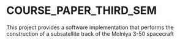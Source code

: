 # COURSE_PAPER_THIRD_SEM
This project provides a software implementation that performs the construction of a subsatellite track of the Molniya 3-50 spacecraft
